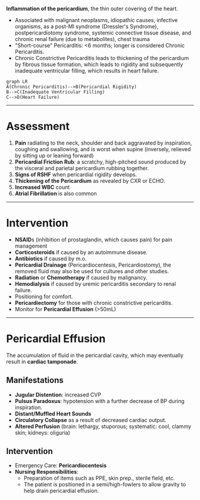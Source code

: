 **Inflammation of the pericardium**, the thin outer covering of the heart.
- Associated with malignant neoplasms, idiopathic causes, infective organisms, as a post-MI syndrome (Dressler's Syndrome), postpericardiotomy syndrome, systemic connective tissue disease, and chronic renal failure (due to metabolites), chest trauma
- "Short-course" Pericarditis: <6 months; longer is considered Chronic Pericarditis.
- Chronic Constrictive Pericarditis leads to thickening of the pericardium by fibrous tissue formation, which leads to rigidity and subsequently inadequate ventricular filling, which results in heart failure.
```mermaid
graph LR
A(Chronic Pericarditis)-->B(Pericardial Rigidity)
B-->C(Inadequate Ventricular Filling)
C-->D(Heart Failure)
```

___
# Assessment
1. **Pain** radiating to the neck, shoulder and back aggravated by inspiration, coughing and swallowing, and is worst when supine (inversely, relieved by sitting up or leaning forward)
2. **Pericardial Friction Rub**: a scratchy, high-pitched sound produced by the visceral and parietal pericardium rubbing together.
3. **Signs of RSHF** when pericardial rigidity develops.
4. **Thickening of the Pericardium** as revealed by CXR or ECHO.
5. **Increased WBC** count
6. **Atrial Fibrillation** is also common
___
# Intervention
- **NSAID**s (inhibition of prostaglandin, which causes pain) for pain management
- **Corticosteroids** if caused by an autoimmune disease.
- **Antibiotics** if caused by m.o.
- **Pericardial Drainage** (Pericardiocentesis, Pericardiostomy), the removed fluid may also be used for cultures and other studies.
- **Radiation** or **Chemotherapy** if caused by malignancy.
- **Hemodialysis** if caused by uremic pericarditis secondary to renal failure.
- Positioning for comfort.
- **Pericardiectomy** for those with chronic constrictive pericarditis.
- Monitor for **Pericardial Effusion** (>50mL)
___
# Pericardial Effusion
The accumulation of fluid in the pericardial cavity, which may eventually result in **cardiac tamponade**.
## Manifestations
- **Jugular Distention**: increased CVP
- **Pulsus Paradoxus**: hypotension with a further decrease of BP during inspiration.
- **Distant/Muffled Heart Sounds**
- **Circulatory Collapse** as a result of decreased cardiac output.
- **Altered Perfusion** (brain: lethargy, stuporous; systematic: cool, clammy skin; kidneys: oliguria)
## Intervention
- Emergency Care: **Pericardiocentesis**
- **Nursing Responsibilities**:
	- Preparation of items such as PPE, skin prep., sterile field, etc.
	- The patient is positioned in a semi/high-fowlers to allow gravity to help drain pericardial effusion.